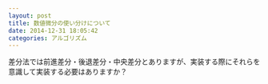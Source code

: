 ```yaml
---
layout: post
title: 数値微分の使い分けについて
date: 2014-12-31 18:05:42
categories: アルゴリズム
---
```

<p>差分法では前進差分・後退差分・中央差分とありますが、実装する際にそれらを意識して実装する必要はありますか？</p>
